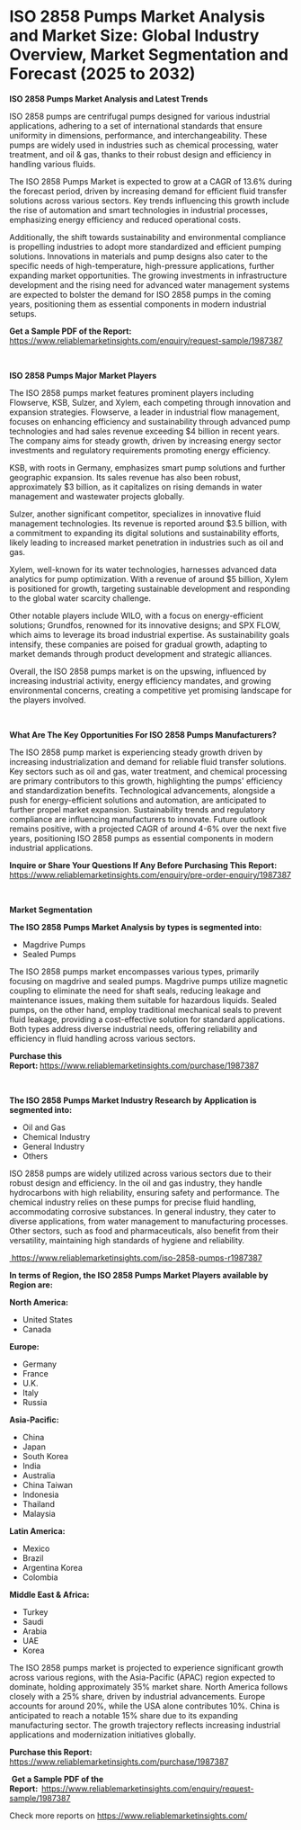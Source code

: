 <p><h1>ISO 2858 Pumps Market Analysis and Market Size: Global Industry Overview, Market Segmentation and Forecast (2025 to 2032)</h1></p><p><strong>ISO 2858 Pumps Market Analysis and Latest Trends</strong></p>
<p><p>ISO 2858 pumps are centrifugal pumps designed for various industrial applications, adhering to a set of international standards that ensure uniformity in dimensions, performance, and interchangeability. These pumps are widely used in industries such as chemical processing, water treatment, and oil & gas, thanks to their robust design and efficiency in handling various fluids.</p><p>The ISO 2858 Pumps Market is expected to grow at a CAGR of 13.6% during the forecast period, driven by increasing demand for efficient fluid transfer solutions across various sectors. Key trends influencing this growth include the rise of automation and smart technologies in industrial processes, emphasizing energy efficiency and reduced operational costs.</p><p>Additionally, the shift towards sustainability and environmental compliance is propelling industries to adopt more standardized and efficient pumping solutions. Innovations in materials and pump designs also cater to the specific needs of high-temperature, high-pressure applications, further expanding market opportunities. The growing investments in infrastructure development and the rising need for advanced water management systems are expected to bolster the demand for ISO 2858 pumps in the coming years, positioning them as essential components in modern industrial setups.</p></p>
<p><strong>Get a Sample PDF of the Report:&nbsp;</strong> <a href="https://www.reliablemarketinsights.com/enquiry/request-sample/1987387?utm_campaign=2338&utm_medium=2&utm_source=Github&utm_content=ia&utm_term=20022025&utm_id=iso-2858-pumps">https://www.reliablemarketinsights.com/enquiry/request-sample/1987387</a></p>
<p>&nbsp;</p>
<p><strong>ISO 2858 Pumps Major Market Players</strong></p>
<p><p>The ISO 2858 pumps market features prominent players including Flowserve, KSB, Sulzer, and Xylem, each competing through innovation and expansion strategies. Flowserve, a leader in industrial flow management, focuses on enhancing efficiency and sustainability through advanced pump technologies and had sales revenue exceeding $4 billion in recent years. The company aims for steady growth, driven by increasing energy sector investments and regulatory requirements promoting energy efficiency.</p><p>KSB, with roots in Germany, emphasizes smart pump solutions and further geographic expansion. Its sales revenue has also been robust, approximately $3 billion, as it capitalizes on rising demands in water management and wastewater projects globally. </p><p>Sulzer, another significant competitor, specializes in innovative fluid management technologies. Its revenue is reported around $3.5 billion, with a commitment to expanding its digital solutions and sustainability efforts, likely leading to increased market penetration in industries such as oil and gas.</p><p>Xylem, well-known for its water technologies, harnesses advanced data analytics for pump optimization. With a revenue of around $5 billion, Xylem is positioned for growth, targeting sustainable development and responding to the global water scarcity challenge.</p><p>Other notable players include WILO, with a focus on energy-efficient solutions; Grundfos, renowned for its innovative designs; and SPX FLOW, which aims to leverage its broad industrial expertise. As sustainability goals intensify, these companies are poised for gradual growth, adapting to market demands through product development and strategic alliances.</p><p>Overall, the ISO 2858 pumps market is on the upswing, influenced by increasing industrial activity, energy efficiency mandates, and growing environmental concerns, creating a competitive yet promising landscape for the players involved.</p></p>
<p>&nbsp;</p>
<p><strong>What Are The Key Opportunities For ISO 2858 Pumps Manufacturers?</strong></p>
<p><p>The ISO 2858 pump market is experiencing steady growth driven by increasing industrialization and demand for reliable fluid transfer solutions. Key sectors such as oil and gas, water treatment, and chemical processing are primary contributors to this growth, highlighting the pumps' efficiency and standardization benefits. Technological advancements, alongside a push for energy-efficient solutions and automation, are anticipated to further propel market expansion. Sustainability trends and regulatory compliance are influencing manufacturers to innovate. Future outlook remains positive, with a projected CAGR of around 4-6% over the next five years, positioning ISO 2858 pumps as essential components in modern industrial applications.</p></p>
<p><strong>Inquire or Share Your Questions If Any Before Purchasing This Report:</strong> <a href="https://www.reliablemarketinsights.com/enquiry/pre-order-enquiry/1987387?utm_campaign=2338&utm_medium=2&utm_source=Github&utm_content=ia&utm_term=20022025&utm_id=iso-2858-pumps">https://www.reliablemarketinsights.com/enquiry/pre-order-enquiry/1987387</a></p>
<p>&nbsp;</p>
<p><strong>Market Segmentation</strong></p>
<p><strong>The ISO 2858 Pumps Market Analysis by types is segmented into:</strong></p>
<p><ul><li>Magdrive Pumps</li><li>Sealed Pumps</li></ul></p>
<p><p>The ISO 2858 pumps market encompasses various types, primarily focusing on magdrive and sealed pumps. Magdrive pumps utilize magnetic coupling to eliminate the need for shaft seals, reducing leakage and maintenance issues, making them suitable for hazardous liquids. Sealed pumps, on the other hand, employ traditional mechanical seals to prevent fluid leakage, providing a cost-effective solution for standard applications. Both types address diverse industrial needs, offering reliability and efficiency in fluid handling across various sectors.</p></p>
<p><strong>Purchase this Report:&nbsp;</strong><a href="https://www.reliablemarketinsights.com/purchase/1987387?utm_campaign=2338&utm_medium=2&utm_source=Github&utm_content=ia&utm_term=20022025&utm_id=iso-2858-pumps">https://www.reliablemarketinsights.com/purchase/1987387</a></p>
<p>&nbsp;</p>
<p><strong>The ISO 2858 Pumps Market Industry Research by Application is segmented into:</strong></p>
<p><ul><li>Oil and Gas</li><li>Chemical Industry</li><li>General Industry</li><li>Others</li></ul></p>
<p><p>ISO 2858 pumps are widely utilized across various sectors due to their robust design and efficiency. In the oil and gas industry, they handle hydrocarbons with high reliability, ensuring safety and performance. The chemical industry relies on these pumps for precise fluid handling, accommodating corrosive substances. In general industry, they cater to diverse applications, from water management to manufacturing processes. Other sectors, such as food and pharmaceuticals, also benefit from their versatility, maintaining high standards of hygiene and reliability.</p></p>
<p><a href="https://www.reliablemarketinsights.com/iso-2858-pumps-r1987387?utm_campaign=2338&utm_medium=2&utm_source=Github&utm_content=ia&utm_term=20022025&utm_id=iso-2858-pumps">&nbsp;https://www.reliablemarketinsights.com/iso-2858-pumps-r1987387</a></p>
<p><strong>In terms of Region, the ISO 2858 Pumps Market Players available by Region are:</strong></p>
<p>
    <p> <strong> North America: </strong>
        <ul>
            <li>United States</li>
            <li>Canada</li>
        </ul>
        </p> 
    <p> <strong> Europe: </strong>
        <ul>
            <li>Germany</li>
            <li>France</li>
            <li>U.K.</li>
            <li>Italy</li>
            <li>Russia</li>
        </ul>
        </p> 
    <p> <strong> Asia-Pacific: </strong>
        <ul>
            <li>China</li>
            <li>Japan</li>
            <li>South Korea</li>
            <li>India</li>
            <li>Australia</li>
            <li>China Taiwan</li>
            <li>Indonesia</li>
            <li>Thailand</li>
            <li>Malaysia</li>
        </ul>
        </p> 
    <p> <strong> Latin America: </strong>
        <ul>
            <li>Mexico</li>
            <li>Brazil</li>
            <li>Argentina Korea</li>
            <li>Colombia</li>
        </ul>
        </p> 
    <p> <strong> Middle East & Africa: </strong>
        <ul>
            <li>Turkey</li>
            <li>Saudi</li>
            <li>Arabia</li>
            <li>UAE</li>
            <li>Korea</li>
        </ul>
    </p>
    </p>
<p><p>The ISO 2858 pumps market is projected to experience significant growth across various regions, with the Asia-Pacific (APAC) region expected to dominate, holding approximately 35% market share. North America follows closely with a 25% share, driven by industrial advancements. Europe accounts for around 20%, while the USA alone contributes 10%. China is anticipated to reach a notable 15% share due to its expanding manufacturing sector. The growth trajectory reflects increasing industrial applications and modernization initiatives globally.</p></p>
<p><strong>Purchase this Report: </strong><a href="https://www.reliablemarketinsights.com/purchase/1987387?utm_campaign=2338&utm_medium=2&utm_source=Github&utm_content=ia&utm_term=20022025&utm_id=iso-2858-pumps">https://www.reliablemarketinsights.com/purchase/1987387</a></p>
<p>&nbsp;<strong>Get a Sample PDF of the Report:&nbsp;&nbsp;</strong><a href="https://www.reliablemarketinsights.com/enquiry/request-sample/1987387?utm_campaign=2338&utm_medium=2&utm_source=Github&utm_content=ia&utm_term=20022025&utm_id=iso-2858-pumps">https://www.reliablemarketinsights.com/enquiry/request-sample/1987387</a></p>
<p><strong></strong></p>
<p>Check more reports on <a href="https://www.reliablemarketinsights.com/?utm_campaign=2338&utm_medium=2&utm_source=Github&utm_content=ia&utm_term=20022025&utm_id=iso-2858-pumps">https://www.reliablemarketinsights.com/</a></p>